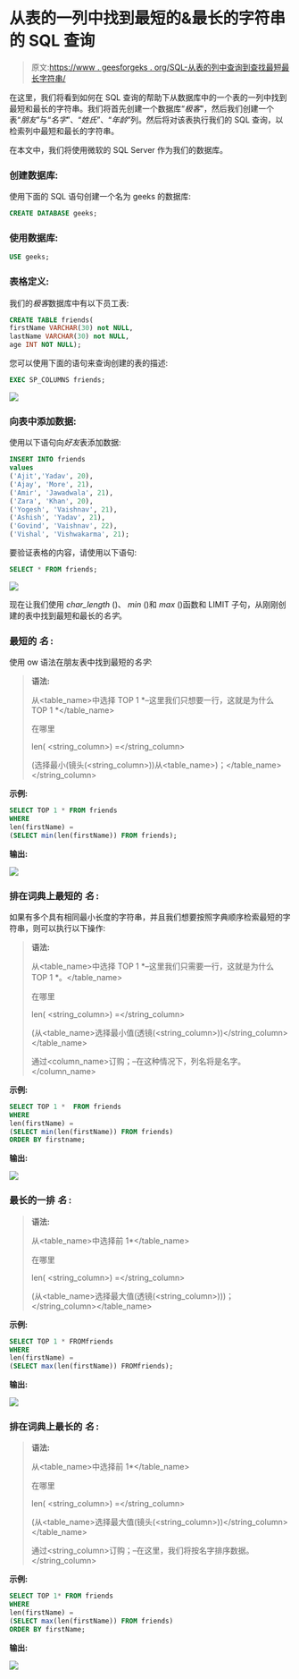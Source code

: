 # 从表的一列中找到最短的&最长的字符串的 SQL 查询

> 原文:[https://www . geesforgeks . org/SQL-从表的列中查询到查找最短最长字符串/](https://www.geeksforgeeks.org/sql-query-to-find-shortest-longest-string-from-a-column-of-a-table/)

在这里，我们将看到如何在 SQL 查询的帮助下从数据库中的一个表的一列中找到最短和最长的字符串。我们将首先创建一个数据库“*极客*”，然后我们创建一个表“*朋友*”与“*名字*”、“*姓氏*”、“*年龄*”列。然后将对该表执行我们的 SQL 查询，以检索列中最短和最长的字符串。

在本文中，我们将使用微软的 SQL Server 作为我们的数据库。

### **创建数据库:**

使用下面的 SQL 语句创建一个名为 geeks 的数据库:

```sql
CREATE DATABASE geeks;
```

### **使用数据库:**

```sql
USE geeks;
```

### 表格定义:

我们的*极客*数据库中有以下员工表:

```sql
CREATE TABLE friends(
firstName VARCHAR(30) not NULL,
lastName VARCHAR(30) not NULL,
age INT NOT NULL);
```

您可以使用下面的语句来查询创建的表的描述:

```sql
EXEC SP_COLUMNS friends;
```

![](img/b67458066065cee5a3e871b38c14d502.png)

### 向表中添加数据:

使用以下语句向*好友*表添加数据:

```sql
INSERT INTO friends
values
('Ajit','Yadav', 20),
('Ajay', 'More', 21),
('Amir', 'Jawadwala', 21),
('Zara', 'Khan', 20),
('Yogesh', 'Vaishnav', 21),
('Ashish', 'Yadav', 21),
('Govind', 'Vaishnav', 22),
('Vishal', 'Vishwakarma', 21);
```

要验证表格的内容，请使用以下语句:

```sql
SELECT * FROM friends;
```

![](img/823168e93e242d356a203012b2d063db.png)

现在让我们使用 *char_length* ()、 *min* ()和 *max* ()函数和 LIMIT 子句，从刚刚创建的表中找到最短和最长的*名字*。

### **最短的** ***名*** **:**

使用 ow 语法在朋友表中找到最短的*名字*:

> **语法:**
> 
> 从<table_name>中选择 TOP 1 *–这里我们只想要一行，这就是为什么 TOP 1 *</table_name>
> 
> 在哪里
> 
> len( <string_column>) =</string_column>
> 
> (选择最小(镜头(<string_column>))从<table_name>)；</table_name></string_column>

**示例:**

```sql
SELECT TOP 1 * FROM friends
WHERE
len(firstName) = 
(SELECT min(len(firstName)) FROM friends);
```

**输出:**

![](img/e9d469340d08daac9256d589f9a1db7a.png)

### **排在词典上最短的** ***名*** **:**

如果有多个具有相同最小长度的字符串，并且我们想要按照字典顺序检索最短的字符串，则可以执行以下操作:

> **语法:**
> 
> 从<table_name>中选择 TOP 1 *–这里我们只需要一行，这就是为什么 TOP 1 *。</table_name>
> 
> 在哪里
> 
> len( <string_column>) =</string_column>
> 
> (从<table_name>选择最小值(透镜(<string_column>))</string_column></table_name>
> 
> 通过<column_name>订购；–在这种情况下，列名将是名字。</column_name>

**示例:**

```sql
SELECT TOP 1 *  FROM friends
WHERE
len(firstName) = 
(SELECT min(len(firstName)) FROM friends)
ORDER BY firstname;
```

**输出:**

![](img/4284088ecda31f16b77e9f37cbcc0030.png)

### **最长的一排** ***名*** **:**

> **语法:**
> 
> 从<table_name>中选择前 1*</table_name>
> 
> 在哪里
> 
> len( <string_column>) =</string_column>
> 
> (从<table_name>选择最大值(透镜(<string_column>)))；</string_column></table_name>

**示例:**

```sql
SELECT TOP 1 * FROMfriends
WHERE
len(firstName) = 
(SELECT max(len(firstName)) FROMfriends);
```

**输出:**

![](img/8b555e6c4c0eabe614094e5a7bc8359a.png)

### **排在词典上最长的** ***名*** **:**

> **语法:**
> 
> 从<table_name>中选择前 1*</table_name>
> 
> 在哪里
> 
> len( <string_column>) =</string_column>
> 
> (从<table_name>选择最大值(镜头(<string_column>))</string_column></table_name>
> 
> 通过<string_column>订购；–在这里，我们将按名字排序数据。</string_column>

**示例:**

```sql
SELECT TOP 1* FROM friends
WHERE
len(firstName) = 
(SELECT max(len(firstName)) FROM friends) 
ORDER BY firstName;
```

**输出:**

![](img/159ebda9beac0fdd76cb3ea439f67465.png)